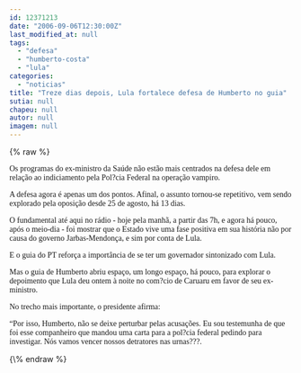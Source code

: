 ```yaml
---
id: 12371213
date: "2006-09-06T12:30:00Z"
last_modified_at: null
tags:
  - "defesa"
  - "humberto-costa"
  - "lula"
categories:
  - "noticias"
title: "Treze dias depois, Lula fortalece defesa de Humberto no guia"
sutia: null
chapeu: null
autor: null
imagem: null
---
```

{\% raw %}
<p><P><FONT face=Verdana>Os programas do ex-ministro da Saúde não estão mais centrados na defesa dele em relação ao indiciamento pela Pol?cia Federal na operação vampiro.</FONT></P></p>
<p><P><FONT face=Verdana>A defesa agora é apenas um dos pontos. Afinal, o assunto tornou-se repetitivo, vem sendo explorado pela oposição desde 25 de agosto, há 13 dias.</FONT></P></p>
<p><P><FONT face=Verdana>O fundamental até aqui no rádio - hoje pela manhã, a partir das 7h, e agora há pouco, após o meio-dia - foi mostrar que o Estado vive uma fase positiva em sua história não por causa do governo Jarbas-Mendonça, e sim por conta de Lula.</FONT></P></p>
<p><P><FONT face=Verdana>E o guia do PT reforça a importância de se ter um governador sintonizado com Lula.</FONT></P></p>
<p><P><FONT face=Verdana>Mas o guia de Humberto abriu espaço, um longo espaço, há pouco, para explorar o depoimento que Lula deu ontem à noite no com?cio de Caruaru em favor de seu ex-ministro.</FONT></P></p>
<p><P><FONT face=Verdana>No trecho mais importante, o presidente afirma:</FONT></P></p>
<p><P><FONT face=Verdana>“Por isso, Humberto, não se deixe perturbar pelas acusações. Eu sou testemunha de que foi esse companheiro que mandou uma carta para a pol?cia federal pedindo para investigar. Nós vamos vencer nossos detratores nas urnas???.</FONT></P> </p>
{\% endraw %}